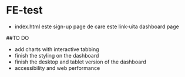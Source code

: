 # FE-test

- index.html este sign-up page de care este link-uita dashboard page

##TO DO

- add charts with interactive tabbing
- finish the styling on the dashboard
- finish the desktop and tablet version of the dashboard
- accessibility and web performance

